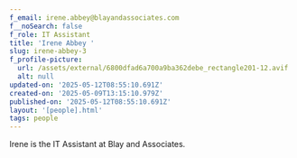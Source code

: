 ```yaml
---
f_email: irene.abbey@blayandassociates.com
f__noSearch: false
f_role: IT Assistant
title: 'Irene Abbey '
slug: irene-abbey-3
f_profile-picture:
  url: /assets/external/6800dfad6a700a9ba362debe_rectangle201-12.avif
  alt: null
updated-on: '2025-05-12T08:55:10.691Z'
created-on: '2025-05-09T13:15:10.979Z'
published-on: '2025-05-12T08:55:10.691Z'
layout: '[people].html'
tags: people
---
```


Irene is the IT Assistant at Blay and Associates.
